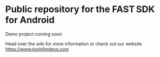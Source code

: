 # Public repository for the FAST SDK for Android

Demo project coming soon

Head over the wiki for more information or check out our website https://www.toolsfordevs.com
